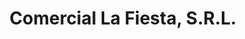 ---
title: "Comercial La Fiesta, S.R.L."
url: /ciudad-guayana-puerto-ordaz/comercial-la-fiesta-s-r-l/
shop: Spirituosen
---